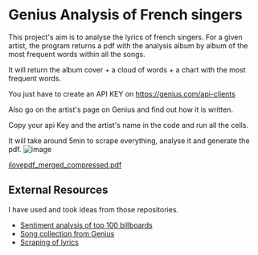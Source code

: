 
# Genius Analysis of French singers

This project's aim is to analyse the lyrics of french singers. For a given artist, the program returns a pdf with the analysis album by album of the most frequent words within all the songs.

It will return the album cover + a cloud of words + a chart with the most frequent words. 

You just have to create an API KEY on https://genius.com/api-clients

Also go on the artist's page on Genius and find out how it is written.

Copy your api Key and the artist's name in the code and run all the cells. 

It will take around 5min to scrape everything, analyse it and generate the pdf. 
![image](https://github.com/elios-cama/Genius_Analysis_fr/assets/56233434/c0c91eaa-34e9-4a29-9d43-97e9ffeab1d7)

[ilovepdf_merged_compressed.pdf](https://github.com/elios-cama/Genius_Analysis_fr/files/12914244/ilovepdf_merged_compressed.pdf)


## External Resources

I have used and took ideas from those repositories. 

- [Sentiment analysis of top 100 billboards](https://github.com/AmishaMurarka/Sentiment-Analysis-of-Song-Lyrics/)
- [Song collection from Genius](https://github.com/melaniewalsh/Intro-Cultural-Analytics/)
- [Scraping of lyrics](https://github.com/johnwmillr/LyricsGenius/)


